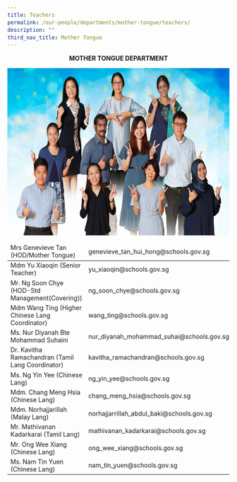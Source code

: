 ```yaml
---
title: Teachers
permalink: /our-people/departments/mother-tongue/teachers/
description: ""
third_nav_title: Mother Tongue
---
```

**<center>MOTHER TONGUE DEPARTMENT</center>**

![](/images/Our%20People/Departments/MT/MT%20Teachers.jpg)

<table>
<thead>
  <tr>
    <td>Mrs Genevieve Tan (HOD/Mother Tongue)</td>
    <td>genevieve_tan_hui_hong@schools.gov.sg</td>
  </tr>
</thead>
<tbody>
  <tr>
    <td>Mdm Yu Xiaoqin (Senior Teacher)</td>
    <td>yu_xiaoqin@schools.gov.sg</td>
  </tr>
  <tr>
    <td>Mr. Ng Soon Chye (HOD-Std Management(Covering))</td>
    <td>ng_soon_chye@schools.gov.sg</td>
  </tr>
  <tr>
    <td>Mdm Wang Ting (Higher Chinese Lang Coordinator)</td>
    <td>wang_ting@schools.gov.sg</td>
  </tr>
  <tr>
    <td>Ms. Nur Diyanah Bte Mohammad Suhaini</td>
    <td>nur_diyanah_mohammad_suhai@schools.gov.sg</td>
  </tr>
  <tr>
    <td>Dr. Kavitha Ramachandran (Tamil Lang Coordinator)</td>
    <td>kavitha_ramachandran@schools.gov.sg</td>
  </tr>
  <tr>
    <td>Ms. Ng Yin Yee (Chinese Lang)</td>
    <td>ng_yin_yee@schools.gov.sg</td>
  </tr>
  <tr>
    <td>Mdm. Chang Meng Hsia (Chinese Lang)</td>
    <td>chang_meng_hsia@schools.gov.sg</td>
  </tr>
  <tr>
    <td>Mdm. Norhajjarillah (Malay Lang)</td>
    <td>norhajjarrillah_abdul_baki@schools.gov.sg</td>
  </tr>
  <tr>
    <td>Mr. Mathivanan Kadarkarai (Tamil Lang)</td>
    <td>mathivanan_kadarkarai@schools.gov.sg</td>
  </tr>
  <tr>
    <td>Mr. Ong Wee Xiang (Chinese Lang)</td>
    <td>ong_wee_xiang@schools.gov.sg</td>
  </tr>
  <tr>
    <td>Ms. Nam Tin Yuen (Chinese Lang)</td>
    <td>nam_tin_yuen@schools.gov.sg</td>
  </tr>
</tbody>
</table>